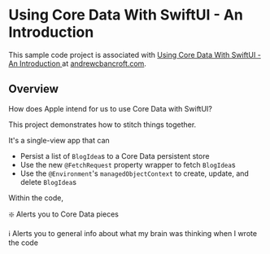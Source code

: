 # Using Core Data With SwiftUI - An Introduction

This sample code project is associated with [Using Core Data With SwiftUI - An Introduction
](https://www.andrewcbancroft.com/blog/ios-development/data-persistence/using-core-data-with-swiftui-introduction/) at [andrewcbancroft.com](https://www.andrewcbancroft.com).

## Overview

How does Apple intend for us to use Core Data with SwiftUI?

This project demonstrates how to stitch things together.

It's a single-view app that can

* Persist a list of `BlogIdea`s to a Core Data persistent store
* Use the new `@FetchRequest` property wrapper to fetch `BlogIdea`s
* Use the `@Environment`'s `managedObjectContext` to create, update, and delete `BlogIdea`s

Within the code,

❇️ Alerts you to Core Data pieces

ℹ️ Alerts you to general info about what my brain was thinking when I wrote the code
